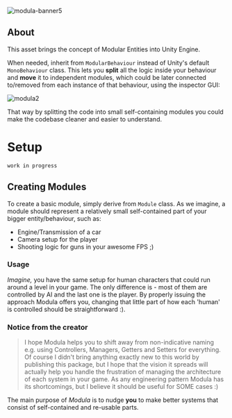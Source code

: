 ![modula-banner5](https://user-images.githubusercontent.com/26601205/157169291-1604022b-12e5-4708-b990-b2951ab3245a.png)
## About
This asset brings the concept of Modular Entities into Unity Engine.

When needed, inherit from `ModularBehaviour` instead of Unity's default `MonoBehaviour` class.
This lets you **split** all the logic inside your behaviour and **move** it to independent modules, which could be later connected to/removed from each instance of that behaviour, using the inspector GUI:

![modula2](https://user-images.githubusercontent.com/26601205/157162945-b4b174e2-c7ce-4d8c-af3d-d07a0f27f20b.gif)

That way by splitting the code into small self-containing modules you could make the codebase cleaner and easier to understand.

# Setup
`work in progress`

## Creating Modules
To create a basic module, simply derive from `Module` class. As we imagine, a module should represent a relatively small self-contained part of your bigger entity/behaviour, such as:
- Engine/Transmission of a car
- Camera setup for the player
- Shooting logic for guns in your awesome FPS ;)
### Usage
_Imagine,_ you have the same setup for human characters that could run around a level in your game. The only difference is - most of them are controlled by AI and the last one is the player. By properly issuing the approach Modula offers you, changing that little part of how each 'human' is controlled should be straightforward :).

### Notice from the creator
> I hope Modula helps you to shift away from non-indicative naming e.g. using Controllers, Managers, Getters and Setters for everything. Of course I didn't bring anything exactly new to this world by publishing this package, but I hope that the vision it spreads will actually help you handle the frustration of managing the architecture of each system in your game. As any engineering pattern Modula has its shortcomings, but I believe it should be useful for SOME cases :)

The main purpose of _Modula_ is to nudge **you** to make better systems that consist of self-contained and re-usable parts.


